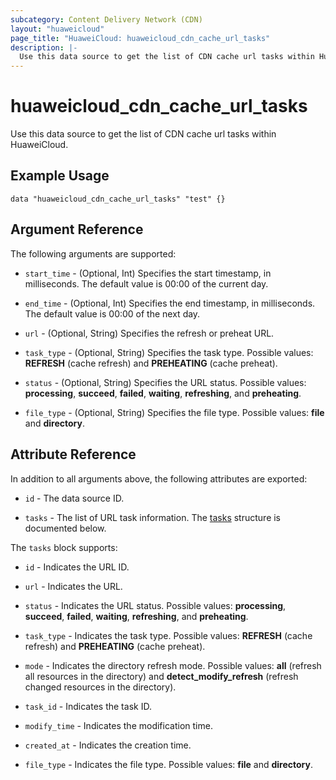 ```yaml
---
subcategory: Content Delivery Network (CDN)
layout: "huaweicloud"
page_title: "HuaweiCloud: huaweicloud_cdn_cache_url_tasks"
description: |-
  Use this data source to get the list of CDN cache url tasks within HuaweiCloud.
---
```


# huaweicloud_cdn_cache_url_tasks

Use this data source to get the list of CDN cache url tasks within HuaweiCloud.

## Example Usage

```hcl
data "huaweicloud_cdn_cache_url_tasks" "test" {}
```

## Argument Reference

The following arguments are supported:

* `start_time` - (Optional, Int) Specifies the start timestamp, in milliseconds. The default value is 00:00 of the
  current day.

* `end_time` - (Optional, Int) Specifies the end timestamp, in milliseconds. The default value is 00:00 of the next day.

* `url` - (Optional, String) Specifies the refresh or preheat URL.

* `task_type` - (Optional, String) Specifies the task type. Possible values: **REFRESH** (cache refresh) and
  **PREHEATING** (cache preheat).

* `status` - (Optional, String) Specifies the URL status. Possible values: **processing**, **succeed**, **failed**,
  **waiting**, **refreshing**, and **preheating**.

* `file_type` - (Optional, String) Specifies the file type. Possible values: **file** and **directory**.

## Attribute Reference

In addition to all arguments above, the following attributes are exported:

* `id` - The data source ID.

* `tasks` - The list of URL task information. The [tasks](#CacheUrlTasks_tasks) structure is documented below.

<a name="CacheUrlTasks_tasks"></a>
The `tasks` block supports:

* `id` - Indicates the URL ID.

* `url` - Indicates the URL.

* `status` - Indicates the URL status. Possible values: **processing**, **succeed**, **failed**, **waiting**,
  **refreshing**, and **preheating**.

* `task_type` - Indicates the task type. Possible values: **REFRESH** (cache refresh) and **PREHEATING** (cache preheat).

* `mode` - Indicates the directory refresh mode. Possible values: **all** (refresh all resources in the directory) and
  **detect_modify_refresh** (refresh changed resources in the directory).

* `task_id` - Indicates the task ID.

* `modify_time` - Indicates the modification time.

* `created_at` - Indicates the creation time.

* `file_type` - Indicates the file type. Possible values: **file** and **directory**.
